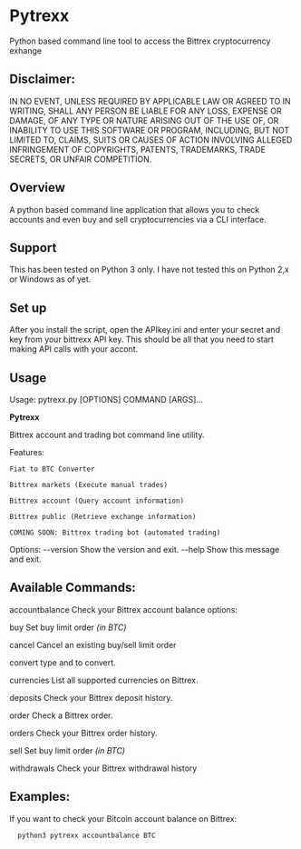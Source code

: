 # Pytrexx
Python based command line tool to access the Bittrex cryptocurrency exhange

## Disclaimer:
IN NO EVENT, UNLESS REQUIRED BY APPLICABLE LAW OR AGREED TO IN WRITING, SHALL ANY PERSON BE LIABLE FOR ANY LOSS, EXPENSE OR DAMAGE, OF ANY TYPE OR NATURE ARISING OUT OF THE USE OF, OR INABILITY TO USE THIS SOFTWARE OR PROGRAM, INCLUDING, BUT NOT LIMITED TO, CLAIMS, SUITS OR CAUSES OF ACTION INVOLVING ALLEGED INFRINGEMENT OF COPYRIGHTS, PATENTS, TRADEMARKS, TRADE SECRETS, OR UNFAIR COMPETITION.

## Overview
A python based command line application that allows you to check accounts and even buy and sell
cryptocurrencies via a CLI interface.

## Support
This has been tested on Python 3 only. I have not tested this on Python 2,x or Windows as of yet.

## Set up
After you install the script, open the APIkey.ini and enter your secret and key from your bittrexx API key. This should be all that you need to start making API calls with your accont.

## Usage
Usage: pytrexx.py [OPTIONS] COMMAND [ARGS]...

  ******************Pytrexx******************

  Bittrex account and trading bot command line utility.

  Features:

    Fiat to BTC Converter

    Bittrex markets (Execute manual trades)

    Bittrex account (Query account information)

    Bittrex public (Retrieve exchange information)

    COMING SOON: Bittrex trading bot (automated trading)

Options:
  --version  Show the version and exit.
  --help     Show this message and exit.

## Available Commands:

accountbalance  Check your Bittrex account balance options:<currency>

buy             Set buy limit order <currency pair> <quantity> <rate> *(in BTC)*

cancel          Cancel an existing buy/sell limit order <UUID>

convert         <currency> type and <amount> to convert.

currencies      List all supported currencies on Bittrex.

deposits        Check your Bittrex deposit history.

order           Check a Bittrex order.

orders          Check your Bittrex order history.

sell            Set buy limit order <currency pair> <quantity> <rate> *(in BTC)*

withdrawals     Check your Bittrex withdrawal history

## Examples:

If you want to check your Bitcoin account balance on Bittrex:

```python
  python3 pytrexx accountbalance BTC
